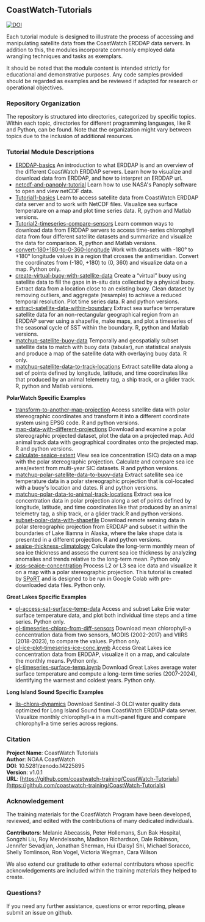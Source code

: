 ## CoastWatch-Tutorials 

[![DOI](https://zenodo.org/badge/687659653.svg)](https://doi.org/10.5281/zenodo.14225894)

Each tutorial module is designed to illustrate the process of accessing and manipulating satellite data from the CoastWatch ERDDAP data servers. In addition to this, the modules incorporate commonly employed data wrangling techniques and tasks as exemplars. 

It should be noted that the module content is intended strictly for educational and demonstrative purposes. Any code samples provided should be regarded as examples and be reviewed if adapted for research or operational objectives.

### Repository Organization
The repository is structured into directories, categorized by specific topics. Within each topic, directories for different programming languages, like R and Python, can be found. Note that the organization might vary between topics due to the inclusion of additional resources.


### Tutorial Module Descriptions

* [ERDDAP-basics](ERDDAP-basics)
An introduction to what ERDDAP is and an overview of the different CoastWatch ERDDAP servers.  Learn how to visualize and download data from ERDDAP, and how to interpret an ERDDAP url.
* [netcdf-and-panoply-tutorial](netcdf-and-panoply-tutorial)
Learn how to use NASA's Panoply software to open and view netCDF data. 
* [Tutorial1-basics](Tutorial1-basics) 
Learn to access satellite data from CoastWatch ERDDAP data server and to work with NetCDF files.  Visualize sea surface temperature on a map and plot time series data. R, python and Matlab versions. 
* [Tutorial2-timeseries-compare-sensors](Tutorial2-timeseries-compare-sensors)
Learn common ways to download data from ERDDAP servers to access time-series chlorophyll data from four different satellite datasets and summarize and visualize the data for comparison. R, python and Matlab versions. 
* [convert-180+180-to-0-360-longitude](convert-180+180-to-0-360-longitude)
Work with datasets with -180&deg; to +180&deg; longitude values in a region that crosses the antimeridian.  Convert the coordinates from (-180, +180) to (0, 360)  and visualize data on a map. Python only. 
* [create-virtual-buoy-with-satellite-data](create-virtual-buoy-with-satellite-data)
  Create a “virtual” buoy using satellite data to fill the gaps in in-situ data collected by a physical buoy. Extract data from a location close to an existing buoy.  Clean dataset by removing outliers, and aggregate (resample) to achieve a reduced temporal resolution.  Plot time series data. R and python versions. 
* [extract-satellite-data-within-boundary](extract-satellite-data-within-boundary)
  Extract sea surface temperature satellite data for an non-rectangular geographical region from an ERDDAP server using a shapefile, make maps, and plot a timeseries of the seasonal cycle of SST within the boundary. R, python and Matlab versions.  
* [matchup-satellite-buoy-data](matchup-satellite-buoy-data)
  Temporally and geospatially subset satellite data to match with buoy data (tabular), run statistical analysis and produce a map of the satellite data with overlaying buoy data. R only. 
* [matchup-satellite-data-to-track-locations](matchup-satellite-data-to-track-locations)
  Extract satellite data along a set of points defined by longitude, latitude, and time coordinates like that produced by an animal telemetry tag, a ship track, or a glider track. R, python and Matlab versions. 
  
__PolarWatch Specific Examples__

* [transform-to-another-map-projection](transform-to-another-map-projection)
  	Access satellite data with polar stereographic coordinates and transform it into a different coordinate system using EPSG code. R and python versions. 
* [map-data-with-different-projections](map-data-with-different-projections)
  Download and examine a polar stereographic projected dataset, plot the data on a projected map.  Add animal track data with geographical coordinates onto the projected map. R and python versions. 
* [calculate-seaice-extent](calculate-seaice-extent)
  View sea ice concentration (SIC) data on a map with the polar stereographic projection.  Calculate and compare sea ice area/extent from multi-year SIC datasets. R and python versions. 
* [matchup-polar-satellite-data-to-buoy-data](matchup-polar-satellite-data-to-buoy-data)
   Extract satellite sea ice temperature data in a polar stereographic projection that is col-located with a buoy's location and dates. R and python versions.
* [matchup-polar-data-to-animal-track-locations](matchup-polar-data-to-animal-track-locations)
  Extract sea ice concentration data in polar projection along a set of points defined by longitude, latitude, and time coordinates like that produced by an animal telemetry tag, a ship track, or a glider track.R and python versions.
* [subset-polar-data-with-shapefile](subset-polar-data-with-shapefile)
  Download remote sensing data in polar stereographic projection from ERDDAP and subset it within the boundaries of Lake Iliamna in Alaska, where the lake shape data is presented in a different projection. R and python versions.
* [seaice-thickness-climatology](seaice-thickness-climatology)
  Calculate the long-term monthly mean of sea ice thickness and assess the current sea ice thickness by analyzing anomalies and trends relative to the long-term mean. Python only
* [jpss-seaice-concentration](jpss-projects/sport-jpss-seaice)
  Process L2 or L3 sea ice data and visualize it on a map with a polar stereographic projection. This tutorial is created by [SPoRT](https://weather.ndc.nasa.gov/sport/) and is designed to be run in Google Colab with pre-downloaded data files. Python only.
 

__Great Lakes Specific Examples__

* [gl-access-sat-surface-temp-data](great-lakes-examples/Python/gl-access-sat-surface-temp-data.ipynb)
Access and subset Lake Erie water surface temperature data, and plot both individual time steps and a time series. Python only.
* [gl-timeseries-chloro-from-diff-sensors](great-lakes-examples/Python/gl-timeseries-chloro-from-diff-sensors.ipynb)
Download mean chlorophyll-a concentration data from two sensors, MODIS (2002-2017) and VIIRS (2018-2023), to compare the values. Python only.
* [gl-ice-plot-timeseries-ice-conc.ipynb](great-lakes-examples/Python/gl-ice-plot-timeseries-ice-conc.ipynb)
Access Great Lakes ice concentration data from ERDDAP, visualize it on a map, and calculate the monthly means. Python only.
* [gl-timeseries-surface-temp.ipynb](great-lakes-examples/Python/gl-timeseries-surface-temp.ipynb)
 Download Great Lakes average water surface temperature and compute a long-term time series (2007-2024), identifying the warmest and coldest years. Python only.

__Long Island Sound Specific Examples__
* [lis-chlora-dynamics](long-island-sound-examples)
Download Sentinel-3 OLCI water quality data optimized for Long Island Sound from CoastWatch ERDDAP data server. Visualize
monthly chlorophyll-a in a multi-panel figure and compare chlorophyll-a time series across regions.

### Citation

**Project Name**: CoastWatch Tutorials  
**Author**: NOAA CoastWatch  
**DOI**: 10.5281/zenodo.14225895  
**Version**: v1.0.1  
**URL**: [https://github.com/coastwatch-training/CoastWatch-Tutorials](https://github.com/coastwatch-training/CoastWatch-Tutorials)

### Acknowledgement

The training materials for the CoastWatch Program have been developed, reviewed, and edited with the contributions of many dedicated individuals.

__Contributors__: Melanie Abecassis, Peter Hollemans, Sun Bak Hospital, Songzhi Liu, Roy Mendelssohn, Madison Richardson, Dale Robinson, Jennifer Sevadjian, Jonathan Sherman,  Hui (Daisy) Shi, Michael Soracco, Shelly Tomlinson, Ron Vogel, Victoria Wegman, Cara Wilson  


We also extend our gratitude to other external contributors whose specific acknowledgements are included within the training materials they helped to create.

### Questions?

If you need any further assistance, questions or error reporting, please submit an issue on github.


